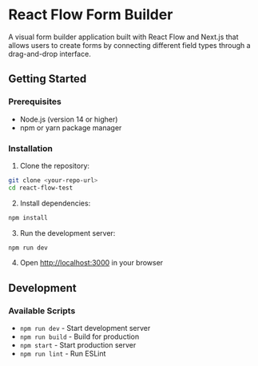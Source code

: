 # React Flow Form Builder

A visual form builder application built with React Flow and Next.js that allows users to create forms by connecting different field types through a drag-and-drop interface.

## Getting Started

### Prerequisites

- Node.js (version 14 or higher)
- npm or yarn package manager

### Installation

1. Clone the repository:

```bash
git clone <your-repo-url>
cd react-flow-test
```

2. Install dependencies:

```bash
npm install
```

3. Run the development server:

```bash
npm run dev
```

4. Open [http://localhost:3000](http://localhost:3000) in your browser

## Development

### Available Scripts

- `npm run dev` - Start development server
- `npm run build` - Build for production
- `npm start` - Start production server
- `npm run lint` - Run ESLint
